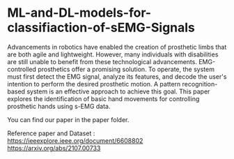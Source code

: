 # ML-and-DL-models-for-classifiaction-of-sEMG-Signals

Advancements in robotics have enabled the creation of prosthetic limbs that are both agile and lightweight.
However, many individuals with disabilities are still unable to benefit from these technological advancements.
EMG-controlled prosthetics offer a promising solution. 
To operate, the system must first detect the EMG signal,
analyze its features, and decode the user's intention to perform the desired prosthetic motion.
A pattern recognition-based system is an effective approach to achieve this goal.
This paper explores the identification of basic hand movements for controlling prosthetic hands using s-EMG data.


You can find our paper in the paper folder.

Reference paper and Dataset :  https://ieeexplore.ieee.org/document/6608802
                               https://arxiv.org/abs/2107.00733
